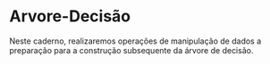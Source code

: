 # Arvore-Decisão
Neste caderno, realizaremos operações de manipulação de dados a preparação para a construção subsequente da árvore de decisão.
